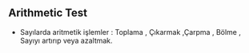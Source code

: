 ## Arithmetic Test
* Sayılarda aritmetik işlemler : Toplama , Çıkarmak ,Çarpma , Bölme , Sayıyı artırıp veya azaltmak.